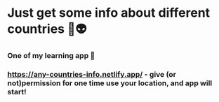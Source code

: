 # Just get some info about different countries 🤖👽

### One of my learning app 🐼

### https://any-countries-info.netlify.app/ - give (or not)permission for one time use your location, and app will start!
